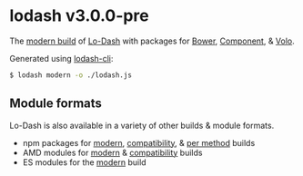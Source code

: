 # lodash v3.0.0-pre

The [modern build](https://github.com/lodash/lodash/wiki/Build-Differences) of [Lo-Dash](https://lodash.com/) with packages for [Bower](http://bower.io/), [Component](http://component.github.io/), & [Volo](http://volojs.org/).

Generated using [lodash-cli](https://www.npmjs.com/package/lodash-cli):
```bash
$ lodash modern -o ./lodash.js
```

## Module formats

Lo-Dash is also available in a variety of other builds & module formats.

 * npm packages for [modern](https://www.npmjs.com/package/lodash), [compatibility](https://www.npmjs.com/package/lodash-compat), & [per method](https://www.npmjs.com/browse/keyword/lodash-modularized) builds
 * AMD modules for [modern](https://github.com/lodash/lodash/tree/3.0.0-amd) & [compatibility](https://github.com/lodash/lodash-compat/tree/3.0.0-amd) builds
 * ES modules for the [modern](https://github.com/lodash/lodash/tree/3.0.0-es) build

